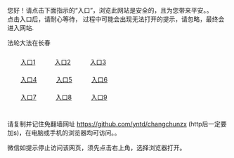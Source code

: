 您好！请点击下面指示的“入口”，浏览此网站是安全的，且为您带来平安。。 <br/>
点击入口后，请耐心等待， 过程中可能会出现无法打开的提示，请忽略，最终会进入网站. </br>

法轮大法在长春<br/>
<div style="padding:10px"><a style="margin:20px" target="_blank" href="https://dh9oy7as7v999.cloudfront.net/2Qpsp?drpwbw" id="ccLink1" rel="nofollow">入口1</a> <a target="_blank" style="margin:20px" href="https://d10manez6fr1yi.cloudfront.net/2Qpsp?tdlytoyy" id="ccLink2" rel="nofollow">入口2</a> <a style="margin:20px" target="_blank" href="https://d3e610z5xvkp9g.cloudfront.net/2Qpsp?efqsaycw" id="ccLink3" rel="nofollow">入口3</a></div>

<div style="padding:10px" ><a style="margin:20px" target="_blank" href="https://dh9oy7as7v999.cloudfront.net/2Qpsp?drpwbw" id="ccLink4" rel="nofollow">入口4</a> <a style="margin:20px" href="https://d10manez6fr1yi.cloudfront.net/2Qpsp?tdlytoyy" target="_blank" id="ccLink5" rel="nofollow">入口5</a> <a style="margin:20px" href="https://d3e610z5xvkp9g.cloudfront.net/2Qpsp?efqsaycw" target="_blank" id="ccLink6" rel="nofollow">入口6</a></div>

<div style="padding:10px"><a style="margin:20px" target="_blank" href="https://dh9oy7as7v999.cloudfront.net/2Qpsp?drpwbw" id="ccLink7" rel="nofollow">入口7</a> <a style="margin:20px" href="https://d10manez6fr1yi.cloudfront.net/2Qpsp?tdlytoyy" target="_blank" id="ccLink8" rel="nofollow">入口8</a> <a style="margin:20px" target="_blank" href="https://d3e610z5xvkp9g.cloudfront.net/2Qpsp?efqsaycw" id="ccLink9" rel="nofollow">入口9</a></div>

<br/>



请复制并记住免翻墙网址 https://github.com/yntd/changchunzx (http后一定要加s)，在电脑或手机的浏览器均可访问。。<br/>

微信如提示停止访问该网页，须先点击右上角，选择浏览器打开。
